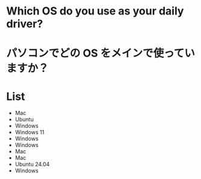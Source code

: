 # Which OS do you use as your daily driver?

# パソコンでどの OS をメインで使っていますか？

# List 
- Mac
- Ubuntu
- Windows
- Windows 11
- Windows
- Windows
- Mac
- Mac
- Ubuntu 24.04
- Windows
